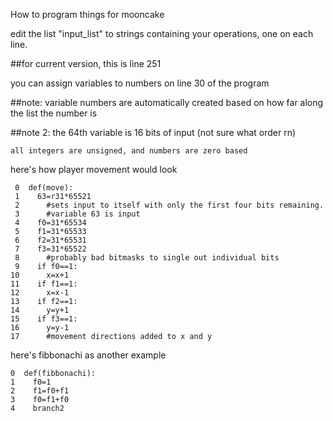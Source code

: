 How to program things for mooncake


edit the list "input_list" to strings containing your operations, one on each line.

##for current version, this is line 251
  

you can assign variables to numbers on line 30 of the program

##note: variable numbers are automatically created based on how far along the list the number is
  
##note 2: the 64th variable is 16 bits of input (not sure what order rn)
  

    all integers are unsigned, and numbers are zero based


here's how player movement would look


     0  def(move):
     1    63=r31*65521 
     2      #sets input to itself with only the first four bits remaining.
     3      #variable 63 is input
     4    f0=31*65534
     5    f1=31*65533   
     6    f2=31*65531 
     7    f3=31*65522  
     8      #probably bad bitmasks to single out individual bits  
     9    if f0==1:     
    10      x=x+1     
    11    if f1==1:       
    12      x=x-1 
    13    if f2==1:       
    14      y=y+1
    15    if f3==1:
    16      y=y-1
    17      #movement directions added to x and y

here's fibbonachi as another example

    0  def(fibbonachi):
    1    f0=1
    2    f1=f0+f1
    3    f0=f1+f0
    4    branch2

        
